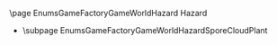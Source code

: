 \page EnumsGameFactoryGameWorldHazard Hazard
- \subpage EnumsGameFactoryGameWorldHazardSporeCloudPlant

